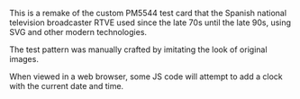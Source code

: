 This is a remake of the custom PM5544 test card that the Spanish national television broadcaster RTVE used since the late 70s until the late 90s, using SVG and other modern technologies.

The test pattern was manually crafted by imitating the look of original images.

When viewed in a web browser, some JS code will attempt to add a clock with the current date and time.
